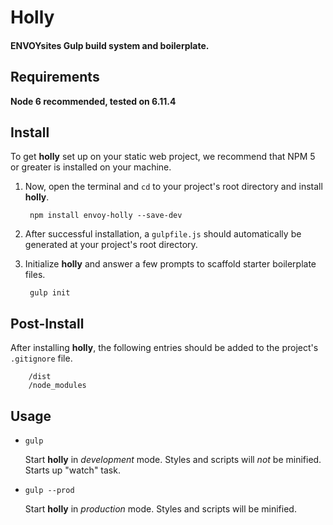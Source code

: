 # Holly

#### ENVOYsites Gulp build system and boilerplate.

## Requirements
**Node 6 recommended, tested on 6.11.4**

## Install
To get **holly** set up on your static web project, we recommend that NPM 5 or greater is installed on your machine. 

1. Now, open the terminal and `cd` to your project's root directory and install **holly**.

        npm install envoy-holly --save-dev

2. After successful installation, a `gulpfile.js` should automatically be generated at your project's root directory. 

3. Initialize **holly** and answer a few prompts to scaffold starter boilerplate files. 

        gulp init

## Post-Install
After installing **holly**, the following entries should be added to the project's `.gitignore` file.

        /dist
        /node_modules

## Usage

* `gulp`

    Start **holly** in *development* mode. Styles and scripts will *not* be minified. Starts up "watch" task. 

* `gulp --prod`

    Start **holly** in *production* mode. Styles and scripts will be minified.
